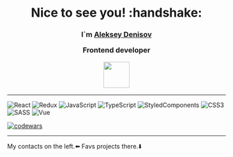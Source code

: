 <h1 align="center">Nice to see you! :handshake:</h1>
<h3 align="center">I`m <a href="mailto:deoz@yandex.ru" target="_blank">Aleksey Denisov</a>
  
Frontend developer

<img src="https://media.giphy.com/media/bx3Cvt88j7PtM4SOaS/giphy.gif" height="60"></h3>

---
![React](https://img.shields.io/badge/react-%2320232a.svg?style=for-the-badge&logo=react&logoColor=%2361DAFB)
![Redux](https://img.shields.io/badge/redux-%23593d88.svg?style=for-the-badge&logo=redux&logoColor=white)
![JavaScript](https://img.shields.io/badge/javascript-%23323330.svg?style=for-the-badge&logo=javascript&logoColor=%23F7DF1E)
![TypeScript](https://img.shields.io/badge/typescript-007ACC?style=for-the-badge&logo=typescript&logoColor=white)
![StyledComponents](https://img.shields.io/badge/styled--components-DB7093?style=for-the-badge&logo=styled-components&logoColor=white)
![CSS3](https://img.shields.io/badge/css3-%231572B6.svg?style=for-the-badge&logo=css3&logoColor=white)
![SASS](https://img.shields.io/badge/SASS-hotpink.svg?style=for-the-badge&logo=SASS&logoColor=white)
![Vue](https://img.shields.io/badge/Vue.js-35495E?style=for-the-badge&logo=vuedotjs&logoColor=4FC08D)

[![codewars](https://www.codewars.com/users/DeoZ/badges/small)](https://www.codewars.com/users/DeoZ) 

---

My contacts on the left.:arrow_left: Favs projects there.:arrow_down:
